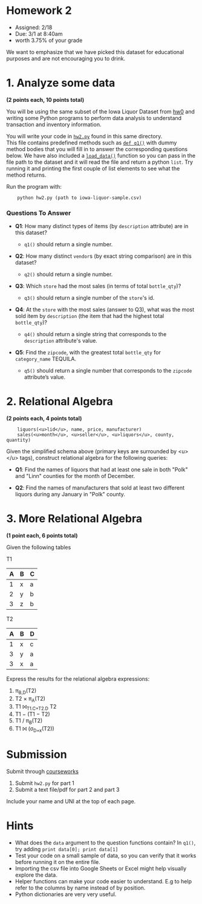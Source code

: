 # Homework 2

* Assigned: 2/18
* Due: 3/1 at 8:40am
* worth 3.75% of your grade


We want to emphasize that we have picked this dataset for educational purposes
and are not encouraging you to drink.


# 1. Analyze some data

**(2 points each, 10 points total)**

You will be using the same subset of the Iowa Liquor Dataset from [hw0](https://github.com/w4111/hw0/blob/master/README.md) and 
writing some Python programs to perform data analysis to understand transaction and inventory information.

You will write your code in [`hw2.py`](./hw2.py) found in this same directory.  
This file contains predefined methods such as [`def q1()`](./hw2.py#L22) with dummy method bodies that you
will fill in to answer the corresponding questions below.
We have also included a [`load_data()`](./hw2.py#L9) function so you can pass in the file path to the dataset 
and it will read the file and return a python `list`.  Try running it and printing the first couple of 
list elements to see what the method returns.

Run the program with:

        python hw2.py (path to iowa-liquor-sample.csv)


### Questions To Answer

* **Q1**: How many distinct types of items (by `description` attribute) are in this dataset?
  * `q1()` should return a single number.

* **Q2**: How many distinct `vendor`s (by exact string comparison) are in this dataset?
  * `q2()` should return a single number.

* **Q3**: Which `store` had the most sales (in terms of total `bottle_qty`)?
  * `q3()` should return a single number of the `store`'s id.

* **Q4**: At the `store` with the most sales (answer to Q3), what was the most sold item by `description` (the item that had the highest total `bottle_qty`)?
  * `q4()` should return a single string that corresponds to the `description` attribute's value.

* **Q5**:  Find the `zipcode`, with the greatest total `bottle_qty` for `category_name` TEQUILA.
  * `q5()` should return a single number that corresponds to the `zipcode` attribute’s value.



# 2. Relational Algebra

**(2 points each, 4 points total)**

        liquors(<u>lid</u>, name, price, manufacturer)
        sales(<u>month</u>, <u>seller</u>, <u>liquors</u>, county, quantity)

Given the simplified schema above (primary keys are surrounded by &lt;u> &lt;/u> tags), construct relational algebra for the following queries:

* **Q1**: Find the names of liquors that had at least one sale in both "Polk" and "Linn" counties for the month of December.

* **Q2**: Find the names of manufacturers that sold at least two different liquors during any January in "Polk" county.



# 3. More Relational Algebra

**(1 point each, 6 points total)**

Given the following tables


T1

|A | B | C |  
|---|---|---|
|1 | x | a |
|2 | y | b |
|3 | z | b | 

T2

A | B | D
---|---|---
1 | x | c
3 | y | a
3 | x | a


Express the results for the relational algebra expressions:


1. π<sub>B,D</sub>(T2)
1. T2 × π<sub>A</sub>(T2)
1. T1 ⨝<sub>T1.C=T2.D</sub> T2 
1. T1 − (T1 − T2)
1. T1 /  π<sub>B</sub>(T2)
1. T1 ⨝ (σ<sub>D=x</sub>(T2))



# Submission

Submit through [courseworks](https://courseworks.columbia.edu/portal/site/COMSW4111_001_2015_3)

1. Submit `hw2.py` for part 1
1. Submit a text file/pdf for part 2 and part 3 

Include your name and UNI at the top of each page.


# Hints

* What does the `data` argument to the question functions contain? In `q1()`, try adding `print data[0]; print data[1]`
* Test your code on a small sample of data, so you can verify that it works before running it on the entire file.
* Importing the csv file into Google Sheets or Excel might help visually explore the data.
* Helper functions can make your code easier to understand. E.g to help refer to the columns by name instead of by position.
* Python dictionaries are very very useful.
